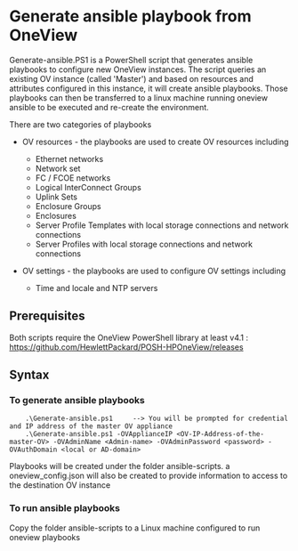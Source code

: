 # Generate ansible playbook from OneView

Generate-ansible.PS1 is a PowerShell script that generates ansible playbooks to configure new OneView instances. The script queries an existing OV instance (called 'Master') and based on resources and attributes configured in this instance, it will create ansible playbooks. Those playbooks can then be transferred to a linux machine running oneview ansible to be executed and re-create the environment. 

There are two categories of playbooks
* OV resources - the playbooks are used to create OV resources including
    * Ethernet networks
    * Network set
    * FC / FCOE networks
    * Logical InterConnect Groups
    * Uplink Sets
    * Enclosure Groups
    * Enclosures
    * Server Profile Templates with local storage connections and network connections
    * Server Profiles with local storage connections and network connections

* OV settings - the playbooks are used to configure OV settings including  
    * Time and locale and NTP servers



## Prerequisites
Both scripts require the OneView PowerShell library at least v4.1 : https://github.com/HewlettPackard/POSH-HPOneView/releases


## Syntax

### To generate ansible playbooks

```
    .\Generate-ansible.ps1     --> You will be prompted for credential and IP address of the master OV appliance
    .\Generate-ansible.ps1 -OVApplianceIP <OV-IP-Address-of-the-master-OV> -OVAdminName <Admin-name> -OVAdminPassword <password> -OVAuthDomain <local or AD-domain>

```
Playbooks will be created under the folder ansible-scripts. a oneview_config.json will also be created to provide information to access to the destination OV instance

### To run ansible playbooks
Copy the folder ansible-scripts to a Linux machine configured to run oneview playbooks

